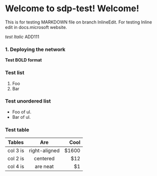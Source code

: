 # Welcome to sdp-test! Welcome!

This is for testing MARKDOWN file on branch InlineEdit. For testing
Inline edit in docs.microsoft website. 

*test Italic* ADD111

### 1. Deploying the network
**Test BOLD format**

### Test list
1.  Foo
2.  Bar

### Test unordered list
-   Foo of ul.
-   Bar of ul.

### Test table
| Tables        | Are           | Cool  |
| ------------- |:-------------:| -----:|
| col 3 is      | right-aligned | $1600 |
| col 2 is      | centered      |   $12 |
| col 4 is | are neat      |    $1 |

